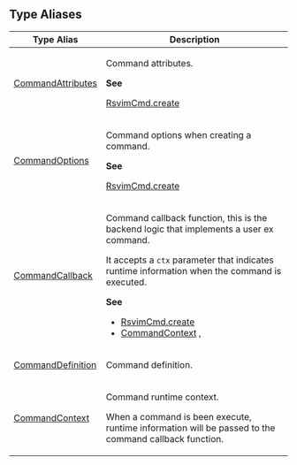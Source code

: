 ## Type Aliases

<table>
<thead>
<tr>
<th>Type Alias</th>
<th>Description</th>
</tr>
</thead>
<tbody>
<tr>
<td>

[CommandAttributes](type-aliases/CommandAttributes.md)

</td>
<td>

Command attributes.

**See**

[RsvimCmd.create](../../classes/RsvimCmd.md#create)

</td>
</tr>
<tr>
<td>

[CommandOptions](type-aliases/CommandOptions.md)

</td>
<td>

Command options when creating a command.

**See**

[RsvimCmd.create](../../classes/RsvimCmd.md#create)

</td>
</tr>
<tr>
<td>

[CommandCallback](type-aliases/CommandCallback.md)

</td>
<td>

Command callback function, this is the backend logic that implements a user ex command.

It accepts a `ctx` parameter that indicates runtime information when the command is executed.

**See**

 - [RsvimCmd.create](../../classes/RsvimCmd.md#create)
 - [CommandContext](type-aliases/CommandContext.md)
,

</td>
</tr>
<tr>
<td>

[CommandDefinition](type-aliases/CommandDefinition.md)

</td>
<td>

Command definition.

</td>
</tr>
<tr>
<td>

[CommandContext](type-aliases/CommandContext.md)

</td>
<td>

Command runtime context.

When a command is been execute, runtime information will be passed to the command callback function.

</td>
</tr>
</tbody>
</table>
